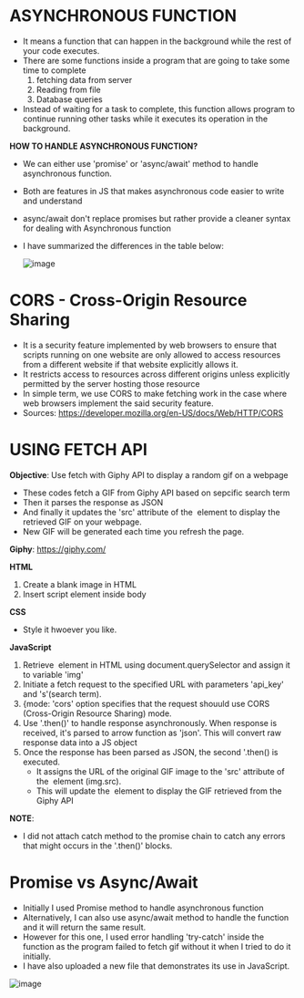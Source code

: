 
# ASYNCHRONOUS FUNCTION
* It means a function that can happen in the background  while the rest of your code executes. 
* There are some functions inside a program that are going to take some time to complete
  1. fetching data from server
  2. Reading from file
  3. Database queries
* Instead of waiting for a task to complete, this function allows program to continue running other tasks while it executes its operation in the background.

**HOW TO HANDLE ASYNCHRONOUS FUNCTION?**
* We can either use 'promise' or 'async/await' method to handle asynchronous function.
* Both are features in JS that makes asynchronous code easier to write and understand
* async/await don't replace promises but rather provide a cleaner syntax for dealing with Asynchronous function
* I have summarized the differences in the table below:

  ![image](https://github.com/asyikin22/Asynchronous-JS-API/assets/148519441/980bb2dc-f391-4dfd-bb3e-405d20e4c5b1)

# CORS - Cross-Origin Resource Sharing
* It is a security feature implemented by web browsers to ensure that scripts running on one website are only allowed to access resources from a different website if that website explicitly allows it. 
* It restricts access to resources across different origins unless explicitly permitted by the server hosting those resource
* In simple term, we use CORS to make fetching work in the case where web browsers implement the said security feature.
* Sources: https://developer.mozilla.org/en-US/docs/Web/HTTP/CORS
 
# USING FETCH API

**Objective**: Use fetch with Giphy API to display a random gif on a webpage <br>
* These codes fetch a GIF from Giphy API based on sepcific search term
* Then it parses the response as JSON
* And finally it updates the 'src' attribute of the <img> element to display the retrieved GIF on your webpage.
* New GIF will be generated each time you refresh the page. 

**Giphy**: https://giphy.com/

**HTML**
1. Create a blank image in HTML
2. Insert script element inside body

**CSS**
* Style it hwoever you like.

**JavaScript**
1. Retrieve <img> element in HTML using document.querySelector and assign it to variable 'img'
2. Initiate a fetch request to the specified URL with parameters 'api_key' and 's'(search term).
3. {mode: 'cors' option specifies that the request shouuld use CORS (Cross-Origin Resource Sharing) mode.
4. Use '.then()' to handle response asynchronously. When response is received, it's parsed to arrow function as 'json'. This will convert raw response data into a JS object
5. Once the response has been parsed as JSON, the second '.then() is executed.
   * It assigns the URL of the original GIF image to the 'src' attribute of the <img> element (img.src).
   * This will update the <img> element to display the GIF retrieved from the Giphy API
  
**NOTE**:
* I did not attach catch method to the promise chain to catch any errors that might occurs in the '.then()' blocks.

# Promise vs Async/Await
* Initially I used Promise method to handle asynchronous function
* Alternatively, I can also use async/await method to handle the function and it will return the same result.
* However for this one, I used error handling 'try-catch' inside the function as the program failed to fetch gif without it when I tried to do it initially.
* I have also uploaded a new file that demonstrates its use in JavaScript.

![image](https://github.com/asyikin22/Asynchronous-JS-API/assets/148519441/d0b5302b-bb14-4dc7-9850-acc2902a607c)


